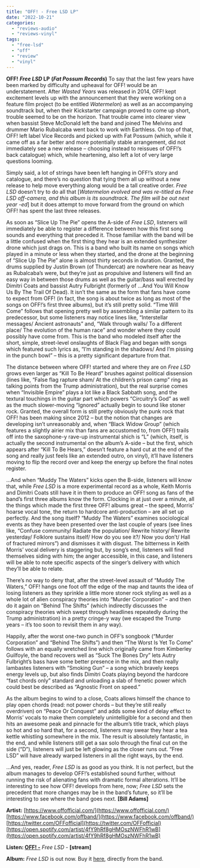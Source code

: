 ```yaml
---
title: "OFF! - Free LSD LP"
date: "2022-10-21"
categories: 
  - "reviews-audio"
  - "reviews-vinyl"
tags: 
  - "free-lsd"
  - "off"
  - "review"
  - "vinyl"
---
```


**OFF!** **_Free LSD_ LP** **(_Fat Possum Records_)** To say that the last few years have been marked by difficulty and upheaval for OFF! would be an understatement. After _Wasted Years_ was released in 2014, OFF! kept excitement levels up with the announcement that they were working on a feature film project (to be entitled _Watermelon_) as well as an accompanying soundtrack but, when their Kickstarter campaign proved to come up short, trouble seemed to be on the horizon. That trouble came into clearer view when bassist Steve McDonald left the band and joined The Melvins and drummer Mario Rubalcaba went back to work with Earthless. On top of that, OFF! left label Vice Records and picked up with Fat Possum (which, while it came off as a far better and more potentially stable arrangement, did not immediately see a new release – choosing instead to reissues of OFF!’s back catalogue) which, while heartening, also left a lot of very large questions looming.

Simply said, a lot of strings have been left hanging in OFF!’s story and catalogue, and there’s no question that tying them all up without a new release to help move everything along would be a tall creative order. _Free LSD_ doesn’t try to do all that \[_Watermelon_ _evolved and was re-titled as Free LSD_ _off-camera, and this album is its soundtrack. The film will be out next year -ed_\] but it does attempt to move forward from the ground on which OFF! has spent the last three releases.

As soon as “Slice Up The Pie” opens the A-side of _Free LSD_, listeners will immediately be able to register a difference between how this first song sounds and everything that preceded it. Those familiar with the band will be a little confused when the first thing they hear is an extended synthesizer drone which just drags on. This is a band who built its name on songs which played in a minute or less when they started, and the drone at the beginning of “Slice Up The Pie” alone is almost thirty seconds in duration. Granted, the drums supplied by Justin Brown (of Thundercat) are nowhere near as heavy as Rubalcaba’s were, but they’re just as propulsive and listeners will find an easy way in between those drums as well as the guitar/bass wall erected by Dimitri Coats and bassist Autry Fulbright (formerly of …And You Will Know Us By The Trail Of Dead). It isn’t the same as the form that fans have come to expect from OFF! (in fact, the song is about twice as long as most of the songs on OFF!’s first three albums), but it’s still pretty solid. “Time Will Come” follows that opening pretty well by assembling a similar pattern to its predecessor, but some listeners may notice lines like, “Interstellar messages/ Ancient astronauts” and, “Walk through walls/ To a different place/ The evolution of the human race” and wonder where they could possibly have come from. This is the band who modeled itself after the short, simple, street-level onslaughts of Black Flag and began with songs which featured such lyrics as, “I’m standing in the shadows/ And I’m pissing in the punch bowl” – this is a pretty significant departure from that.

The distance between where OFF! started and where they are on _Free LSD_ grows even larger as “Kill To Be Heard” brushes against political dissension (lines like, “False flag rapture sham/ At the children’s prison camp” ring as talking points from the Trump administration), but the real surprise comes when “Invisible Empire” plays a lot like a Black Sabbath song, and the textural touchings in the guitar part which powers “Circuitry’s God” as well as the much slower-moving “Ignored” actually begin to sound like stoner rock. Granted, the overall form is still pretty obviously the punk rock that OFF! has been making since 2012 – but the notion that changes are developing isn’t unreasonably and, when “Black Widow Group” (which features a slightly airier mix than fans are accustomed to, from OFF!) trails off into the saxophone-y rave-up instrumental shich is “L” (which, itself, is actually the second instrumental on the album’s A-side – but the first, which appears after “Kill To Be Hears,” doesn’t feature a hard cut at the end of the song and really just feels like an extended outro, on vinyl), it’ll have listeners moving to flip the record over and keep the energy up before the final notes register.

…And when “Muddy The Waters” kicks open the B-side, listeners will know that, while _Free LSD_ is a more experimental record as a whole, Keith Morris and Dimitri Coats still have it in them to produce an OFF! song as fans of the band’s first three albums know the form. Clocking in at just over a minute, all the things which made the first three OFF! albums great – the speed, Morris’ hoarse vocal tone, the return to hardcore anti-production – are all set up perfectly. And the song itself? “Muddy The Waters” examines sociological events as they have been presented over the last couple of years (see lines like, “Confuse community/ Radiate the population/ Rewrite history/ Rewrite yesterday/ Folklore sustains itself/ How do you see it?/ Now you don’t/ Hall of fractured mirrors”) and dismisses it with disgust. The bitterness in Keith Morris’ vocal delivery is staggering but, by song’s end, listeners will find themselves siding with him; the anger accessible, in this case, and listeners will be able to note specific aspects of the singer’s delivery with which they’ll be able to relate.

There’s no way to deny that, after the street-level assault of “Muddy The Waters,” OFF! hangs one foot off the edge of the map and taunts the idea of losing listeners as they sprinkle a little more stoner rock styling as well as a whole lot of alien conspiracy theories into “Murder Corporation” – and then do it again on “Behind The Shifts” (which indirectly discusses the conspiracy theories which swept through headlines repeatedly during the Trump administration) in a pretty cringe-y way (we escaped the Trump years – it’s too soon to revisit them in any way).

Happily, after the worst one-two punch in OFF’s songbook (“Murder Corporation” and “Behind The Shifts”) and then “The Worst Is Yet To Come” follows with an equally wretched line which originally came from Kimberley Guilfoyle, the band recovers well as “Suck The Bones Dry” lets Autry Fulbright’s bass have some better presence in the mix, and then really lambastes listeners with “Smoking Gun” – a song which bravely keeps energy levels up, but also finds Dimitri Coats playing beyond the hardcore “fast chords only” standard and unloading a slab of frenetic power which could best be described as “Agnostic Front on speed.”

As the album begins to wind to a close, Coats allows himself the chance to play open chords (read: not power chords – but they’re still really overdriven) on “Peace Or Conquest” and adds some kind of delay effect to Morris’ vocals to make them completely unintelligible for a second and then hits an awesome peak and pinnacle for the album’s title track, which plays so hot and so hard that, for a second, listeners may swear they hear a tea kettle whistling somewhere in the mix. The result is absolutely fantastic, in the end, and while listeners still get a sax solo through the final cut on the side (“D”), listeners will just be left glowing as the closer runs out. “Free LSD” will have already warped listeners in all the right ways, by the end.

…And yes, reader, _Free LSD_ is as good as you think. It is not perfect, but the album manages to develop OFF!’s established sound further, without running the risk of alienating fans with dramatic formal alterations. It’ll be interesting to see how OFF! develops from here, now; _Free LSD_ sets the precedent that more changes may be in the band’s future, so it’ll be interesting to see where the band goes next. **\[Bill Adams\]**

**Artist:** [https://www.offofficial.com/](https://www.offofficial.com/) [https://www.facebook.com/offband/](https://www.facebook.com/offband/) [https://twitter.com/OFFofficial](https://twitter.com/OFFofficial) [https://open.spotify.com/artist/4fY9hRf8gHMOszNWFhR1wB](https://open.spotify.com/artist/4fY9hRf8gHMOszNWFhR1wB)

**Listen: [OFF! -](https://www.youtube.com/watch?v=eF1VKdshkAc&t=69s)** _Free LSD -_ **\[stream\]**

**Album:** _Free LSD_ is out now. Buy it [here](https://offofficial.bandcamp.com/album/free-lsd), directly from the band.
